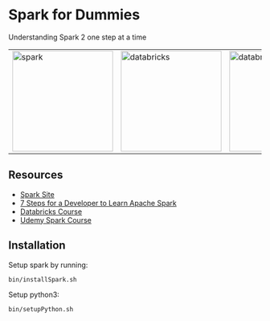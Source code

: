 # Spark for Dummies
Understanding Spark 2 one step at a time

<table>
    <tr>
        <td>
            <img src="https://spark.apache.org/images/spark-logo-trademark.png" alt="spark" width="200">
        </td>
        <td>
            <img src="https://databricks.com/wp-content/themes/databricks/assets/images/header_logo_2x.png" alt="databricks" width="200">
        </td>
        <td>
            <img src="https://databricks.com/wp-content/uploads/2018/03/db-academy-rgb-1200px.png" alt="databricks acedemy" width="200"/>
        </td>
    </tr>
</table>

## Resources

* [Spark Site](https://spark.apache.org/)
* [7 Steps for a Developer to Learn Apache Spark](https://pages.databricks.com/rs/094-YMS-629/images/7-steps-for-a-developer-to-learn-apache-spark.pdf?mkt_tok=eyJpIjoiTlRZM05EYzNOakF6WmpaayIsInQiOiJOXC9lQTdEdVhmQllRQ2pJREJMdEZuVFFBXC9COXdjSnUyd1k2aTRKUkZIeUFsUHpHXC9tRitBQzZybmdXRm95U1dpWm80aEFmK2FaQ3ByRzVvUTZPY1RQTkk4WUtRdUszVHlKaE5ZUW5kWlBvaUVwUmtiZTk5NE53Nk03Q1wvemJWbzUifQ%3D%3D)
* [Databricks Course](https://databricks.com/training/instructor-led-training/courses/apache-spark-overview)
* [Udemy Spark Course](https://www.udemy.com/course/spark-and-python-for-big-data-with-pyspark)

## Installation

Setup spark by running:   

    bin/installSpark.sh


Setup python3:   

    bin/setupPython.sh
    
